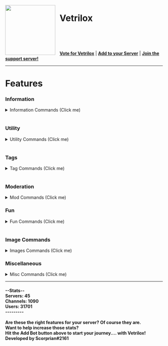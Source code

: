<html><head></head><body><p><img style="margin-right:1em" width="160px" align="left" src="https://rendernetwork.co/vetriloxtrans.png"></p>
<span title="Vetrilox is a multi-purpose bot with Moderation, Utility and fun commands"><h1>Vetrilox</h1></span>
<br><br><br><br>
<nav>
  <a style="font-weight:bold" href="#">Vote for Vetrilox</a> |
  <a style="font-weight:bold" href="https://discord.com/oauth2/authorize?client_id=492476933808979979&scope=bot&permissions=76870">Add to your Server</a> |
  <a style="font-weight:bold" href="https://discord.gg/sxDtd43">Join the support server!</a>
</nav>
<hr>
<h1><b>Features</b></h1>
<h3>Information</h3>
<details>
  <summary>Information Commands (Click me)</summary>
<table>
<thead>
<tr>
<th style="text-align:left">Command</th>
<th style="text-align:left">Function</th>
</tr>
</thead>
<tbody>
<tr>
<td style="text-align:left">Serverinfo</td>
<td style="text-align:left">Displays info about current server</td>
</tr>
<tr>
<td style="text-align:left">Botinfo</td>
<td style="text-align:left">Displays info about Vetrilox itself</td>
</tr>
<tr>
<td style="text-align:left">Roleinfo</td>
<td style="text-align:left">Displays info about specified role</td>
</tr>
<tr>
<td style="text-align:left">Uptime</td>
<td style="text-align:left">Displays how long the bot has been online for</td>
</tr>
<tr>
<td style="text-align:left">Invite</td>
<td style="text-align:left">Displays the invite link</td>
</tr>
<tr>
<td style="text-align:left">Support</td>
<td style="text-align:left">Displays the support server link</td>
</tr>
<tr>
<td style="text-align:left">Vote</td>
<td style="text-align:left">Displays the <a href="https://top.gg">top.gg</a> and <a href="https://discord.boats">discord.boats</a> vote link</td>
</tr>
</tbody>
</table>
</details><br>
  

<h3><b>Utility</b></h3>
<details>
  <summary>Utility Commands (Click me)</summary>
<table>
<thead>
<tr>
<th style="text-align:left">Command</th>
<th style="text-align:left">Function</th>
</tr>
</thead>
<tbody>
<tr>
<td style="text-align:left">Weather</td>
<td style="text-align:left">Displays weather info about specified location</td>
</tr>
<tr>
<td style="text-align:left">Gameinfo[Vote Only]</td>
<td style="text-align:left">Displays info about specified steam game</td>
</tr>
<tr>
<td style="text-align:left">Hastebin[Vote Only]</td>
<td style="text-align:left">Sends you specified text to a new hastebin link</td>
</tr>
<tr>
<td style="text-align:left">MorseCode[Vote Only]</td>
<td style="text-align:left">Translates specified text into morsecode</td>
</tr>
<tr>
<td style="text-align:left">Qrcode[Vote Only]</td>
<td style="text-align:left">Turns your specified text into a qrcode</td>
</tr>
</tbody>
</table>
</details><br>

<h3><b>Tags</b></h3>
<details>
  <summary>Tag Commands (Click me)</summary>
<table>
<thead>
<tr>
<th style="text-align:left">Command</th>
<th style="text-align:left">Function</th>
</tr>
</thead>
<tbody>
<tr>
<td style="text-align:left">Tag-setup</td>
<td style="text-align:left">Sets up tags in your server</td>
</tr>
<tr>
<td style="text-align:left">Tag-create</td>
<td style="text-align:left">Creates a tag</td>
</tr>
<tr>
<td style="text-align:left">Tag-delete</td>
<td style="text-align:left">Deletes a tag</td>
</tr>
<tr>
<td style="text-align:left">Tag</td>
<td style="text-align:left">Displays a tag</td>
</tr>
</tbody>
</table>
</details><br>

<h3><b>Moderation</b></h3>
<details>
  <summary>Mod Commands (Click me)</summary>
<table>
<thead>
<tr>
<th style="text-align:left">Command</th>
<th style="text-align:left">Function</th>
</tr>
</thead>
<tbody>
<tr>
<td style="text-align:left">Ban</td>
<td style="text-align:left">Bans specified member</td>
</tr>
<tr>
<td style="text-align:left">Unban</td>
<td style="text-align:left">Unbans specified member</td>
</tr>
<tr>
<td style="text-align:left">Mute</td>
<td style="text-align:left">Mutes specified member for a specified amount of time</td>
</tr>
<tr>
<td style="text-align:left">Unmute</td>
<td style="text-align:left">Unmutes specified muted member</td>
</tr>
<tr>
<td style="text-align:left">Kick</td>
<td style="text-align:left">Kicks specified member</td>
</tr>
<tr>
<td style="text-align:left">Purge</td>
<td style="text-align:left">Clears specified number of messages</td>
</tr>
<tr>
<td style="text-align:left">Whois</td>
<td style="text-align:left">Sends information about specified member</td>
</tr>
</tbody>
</table>
</details>


<h3><b>Fun</b></h3>
<details>
  <summary>Fun Commands (Click me)</summary>
<table>
<thead>
<tr>
<th style="text-align:left">Command</th>
<th style="text-align:left">Function</th>
</tr>
</thead>
<tbody>
<tr>
<td style="text-align:left">8Ball</td>
<td style="text-align:left">Answers your question with a random answer</td>
</tr>
<tr>
<td style="text-align:left">Love</td>
<td style="text-align:left">Tells you how much you love the mentioned user</td>
</tr>
<tr>
<td style="text-align:left">Meme</td>
<td style="text-align:left">Sends you a meme from a random meme subreddit</td>
</tr>
<tr>
<td style="text-align:left">Avatar</td>
<td style="text-align:left">Sends you your own avatar</td>
</tr>
<tr>
<td style="text-align:left">Clapify</td>
<td style="text-align:left">Clapifies your specified text</td>
</tr>
<tr>
<td style="text-align:left">Trump</td>
<td style="text-align:left">Sends you a random trump quote</td>
</tr>
<tr>
<td style="text-align:left">FMK</td>
<td style="text-align:left">Do you f*ck, marry or kill the specified user?</td>
</tr>
<tr>
<td style="text-align:left">Joke</td>
<td style="text-align:left">Sends you a random dad joke</td>
</tr>
<tr>
<td style="text-align:left">Random Number</td>
<td style="text-align:left">Chooses a number between 1 and your specified maximum</td>
</tr>

</tbody>
</table>
</details><br>

<h3><b>Image Commands</b></h3>
<details>
  <summary>Images Commands (Click me)</summary>
<table>
<thead>
<tr>
<th style="text-align:left">Command</th>
<th style="text-align:left">Function</th>
</tr>
</thead>
<tbody>
<tr>
<td style="text-align:left">Cat</td>
</tr>
<tr>
<td style="text-align:left">Rabbit</td>
</tr>
<tr>
<td style="text-align:left">Aww</td>
</tr>
<tr>
<td style="text-align:left">Budgie</td>
</tr>
<tr>
<td style="text-align:left">Chinchilla</td>
</tr>
<tr>
<td style="text-align:left">Fox</td>
</tr>
<tr>
<td style="text-align:left">Mice</td>
</tr>
<tr>
<td style="text-align:left">Rat</td>
</tr>
<tr>
<td style="text-align:left">Wolf</td>
</tr>
<tr>
<td style="text-align:left">Guitar</td>
</tr>
<tr>
<td style="text-align:left">Bass</td>
</tr>
<tr>
<td style="text-align:left">Drums</td>
</tr>
<tr>
<td style="text-align:left">Piano</td>
</tr>
<tr>
<td style="text-align:left">Mustang</td>
</tr>
<tr>
<td style="text-align:left">Cayman</td>
</tr>
<tr>
<td style="text-align:left">Meme</td>
</tr>
</tbody>
</table>
</details>

<h3><b>Miscellaneous</b></h3>
<details>
  <summary>Misc Commands (Click me)</summary>
<table>
<thead>
<tr>
<th style="text-align:left">Command</th>
<th style="text-align:left">Function</th>
</tr>
</thead>
<tbody>
<tr>
<td style="text-align:left">Ping</td>
</tr>
<tr>
<td style="text-align:left">Prefix</td>
  <td style="text-align:left">Shows and Changes the bot prefix</td>
</tr>

</tbody>
</table>
</details>





<hr>
<h4>
--Stats--<br>
Servers: 45<br>
Channels: 1090<br>
Users: 31701<br>
---------<br>
  <br>
Are these the right features for your server? Of course they are.<br>
Want to help increase those stats?<br>
Hit the Add Bot button above to start your journey.... with Vetrilox!  <br>
Developed by Scorprian#2161  <br>
</h4>

